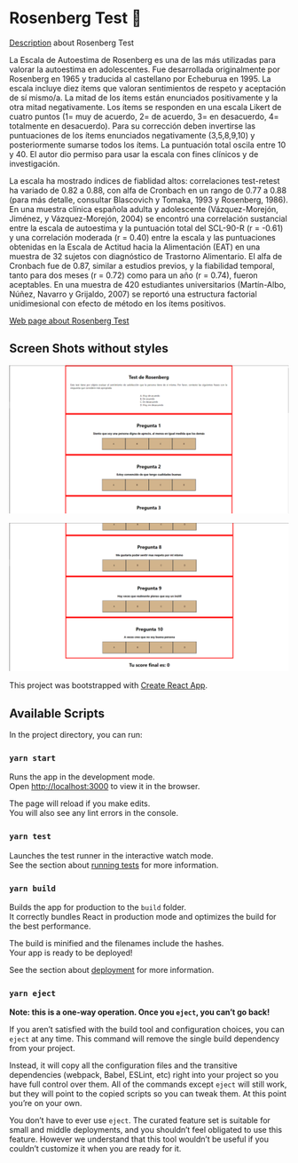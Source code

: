 # Rosenberg Test 📎

[Description](https://www.cop.es/colegiados/pv00520/escala%20rosenberg.pdf) about Rosenberg Test


La Escala de Autoestima de Rosenberg es una de las más utilizadas para valorar la autoestima en adolescentes. Fue desarrollada originalmente por Rosenberg en 1965 y traducida al castellano por Echeburua en 1995. La escala incluye diez ítems que valoran sentimientos de respeto y aceptación de sí mismo/a. La mitad de los ítems están enunciados positivamente y la otra mitad negativamente. Los ítems se responden en una escala Likert de cuatro puntos (1= muy de acuerdo, 2= de acuerdo, 3= en desacuerdo, 4= totalmente en desacuerdo). Para su corrección deben invertirse las puntuaciones de los ítems enunciados negativamente (3,5,8,9,10) y posteriormente sumarse todos los ítems. La puntuación total oscila entre 10 y 40. El autor dio permiso para usar la escala con fines clínicos y de investigación.

La escala ha mostrado índices de fiablidad altos: correlaciones test-retest ha variado de 0.82 a 0.88, con alfa de Cronbach en un rango de 0.77 a 0.88 (para más detalle, consultar Blascovich y Tomaka, 1993 y Rosenberg, 1986). En una muestra clínica española adulta y adolescente (Vázquez-Morejón, Jiménez, y Vázquez-Morejón, 2004) se encontró una correlación sustancial entre la escala de autoestima y la puntuación total del SCL-90-R (r = -0.61) y una correlación moderada (r = 0.40) entre la escala y las puntuaciones obtenidas en la Escala de Actitud hacia la Alimentación (EAT) en una muestra de 32 sujetos con diagnóstico de Trastorno Alimentario. El alfa de Cronbach fue de 0.87, similar a estudios previos, y la fiabilidad temporal, tanto para dos meses (r = 0.72) como para un año (r = 0.74), fueron aceptables. En una muestra de 420 estudiantes universitarios (Martín-Albo, Núñez, Navarro y Grijaldo, 2007) se reportó una estructura factorial unidimesional con efecto de método en los ítems positivos.

[Web page about Rosenberg Test](https://bi.cibersam.es/busqueda-de-instrumentos/ficha?Id=206)

## Screen Shots without styles

![First](./public/testScreenShot.png)

![Second](./public/testScreenShot2.png)

This project was bootstrapped with [Create React App](https://github.com/facebook/create-react-app).

## Available Scripts

In the project directory, you can run:

### `yarn start`

Runs the app in the development mode.\
Open [http://localhost:3000](http://localhost:3000) to view it in the browser.

The page will reload if you make edits.\
You will also see any lint errors in the console.

### `yarn test`

Launches the test runner in the interactive watch mode.\
See the section about [running tests](https://facebook.github.io/create-react-app/docs/running-tests) for more information.

### `yarn build`

Builds the app for production to the `build` folder.\
It correctly bundles React in production mode and optimizes the build for the best performance.

The build is minified and the filenames include the hashes.\
Your app is ready to be deployed!

See the section about [deployment](https://facebook.github.io/create-react-app/docs/deployment) for more information.

### `yarn eject`

**Note: this is a one-way operation. Once you `eject`, you can’t go back!**

If you aren’t satisfied with the build tool and configuration choices, you can `eject` at any time. This command will remove the single build dependency from your project.

Instead, it will copy all the configuration files and the transitive dependencies (webpack, Babel, ESLint, etc) right into your project so you have full control over them. All of the commands except `eject` will still work, but they will point to the copied scripts so you can tweak them. At this point you’re on your own.

You don’t have to ever use `eject`. The curated feature set is suitable for small and middle deployments, and you shouldn’t feel obligated to use this feature. However we understand that this tool wouldn’t be useful if you couldn’t customize it when you are ready for it.
